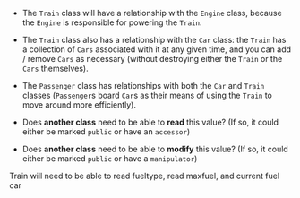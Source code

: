  - The `Train` class will have a relationship with the `Engine` class, because the `Engine` is responsible for powering the `Train`.
 - The `Train` class also has a relationship with the `Car` class: the `Train` has a collection of `Cars` associated with it at any given time, and you can add / remove `Cars` as necessary (without destroying either the `Train` or the `Cars` themselves).
 - The `Passenger` class has relationships with both the `Car` and `Train` classes (`Passenger`s board `Car`s as their means of using the `Train` to move around more efficiently).

  - Does **another class** need to be able to **read** this value? (If so, it could either be marked `public` or have an `accessor`)
 - Does **another class** need to be able to **modify** this value? (If so, it could either be marked `public` or have a `manipulator`)

 Train will need to be able to read fueltype, read maxfuel, and current fuel
car 
